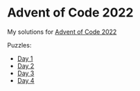 # Advent of Code 2022

My solutions for [Advent of Code 2022](https://adventofcode.com/)

Puzzles:

- [Day 1](https://adventofcode.com/2022/day/1)
- [Day 2](https://adventofcode.com/2022/day/2)
- [Day 3](https://adventofcode.com/2022/day/3)
- [Day 4](https://adventofcode.com/2022/day/4)
